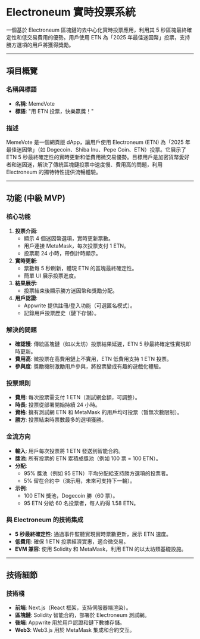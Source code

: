 # Electroneum 實時投票系統 

一個基於 Electroneum 區塊鏈的去中心化實時投票應用，利用其 5 秒區塊最終確定性和低交易費用的優勢。用戶使用 ETN 為「2025 年最佳迷因幣」投票，支持勝方選項的用戶將獲得獎勵。

---

## 項目概覽

### 名稱與標語
- **名稱**: MemeVote
- **標語**: "用 ETN 投票，快樂贏獎！"

### 描述
MemeVote 是一個網頁版 dApp，讓用戶使用 Electroneum (ETN) 為「2025 年最佳迷因幣」（如 Dogecoin、Shiba Inu、Pepe Coin、ETN）投票。它展示了 ETN 5 秒最終確定性的實時更新和低費用微交易優勢。目標用戶是加密貨幣愛好者和迷因迷，解決了傳統區塊鏈投票中速度慢、費用高的問題，利用 Electroneum 的獨特特性提供流暢體驗。

---

## 功能 (中級 MVP)

### 核心功能
1. **投票介面**:
   - 顯示 4 個迷因幣選項，實時更新票數。
   - 用戶連接 MetaMask，每次投票支付 1 ETN。
   - 投票期 24 小時，帶倒計時顯示。
2. **實時更新**:
   - 票數每 5 秒刷新，體現 ETN 的區塊最終確定性。
   - 簡單 UI 展示投票進度。
3. **結果展示**:
   - 投票結束後顯示勝方迷因幣和獎勵分配。
4. **用戶認證**:
   - Appwrite 提供註冊/登入功能（可選匿名模式）。
   - 記錄用戶投票歷史（鏈下存儲）。

### 解決的問題
- **確認慢**: 傳統區塊鏈（如以太坊）投票結果延遲，ETN 5 秒最終確定性實現即時更新。
- **費用高**: 微投票在高費用鏈上不實用，ETN 低費用支持 1 ETN 投票。
- **參與度**: 獎勵機制激勵用戶參與，將投票變成有趣的遊戲化體驗。

### 投票規則
- **費用**: 每次投票需支付 1 ETN（測試網金額，可調整）。
- **時長**: 投票從部署開始持續 24 小時。
- **資格**: 擁有測試網 ETN 和 MetaMask 的用戶均可投票（暫無次數限制）。
- **勝方**: 投票結束時票數最多的選項獲勝。

### 金流方向
- **輸入**: 用戶每次投票將 1 ETN 發送到智能合約。
- **獎池**: 所有投票的 ETN 累積成獎池（例如 100 票 = 100 ETN）。
- **分配**: 
  - 95% 獎池（例如 95 ETN）平均分配給支持勝方選項的投票者。
  - 5% 留在合約中（演示用，未來可支持下一輪）。
- **示例**: 
  - 100 ETN 獎池，Dogecoin 勝（60 票）。
  - 95 ETN 分給 60 名投票者，每人約得 1.58 ETN。

### 與 Electroneum 的技術集成
- **5 秒最終確定性**: 通過事件監聽實現實時票數更新，展示 ETN 速度。
- **低費用**: 確保 1 ETN 投票經濟實惠，適合微交易。
- **EVM 兼容**: 使用 Solidity 和 MetaMask，利用 ETN 的以太坊類基礎設施。

---

## 技術細節

### 技術棧
- **前端**: Next.js（React 框架，支持伺服器端渲染）。
- **區塊鏈**: Solidity 智能合約，部署於 Electroneum 測試網。
- **後端**: Appwrite 用於用戶認證和鏈下數據存儲。
- **Web3**: Web3.js 用於 MetaMask 集成和合約交互。

